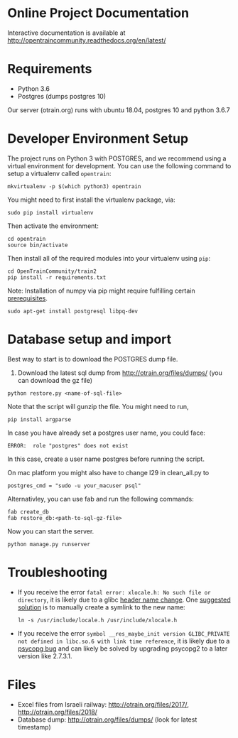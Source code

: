 # Online Project Documentation

Interactive documentation is available at http://opentraincommunity.readthedocs.org/en/latest/

# Requirements
* Python 3.6
* Postgres (dumps postgres 10)

Our server (otrain.org) runs with ubuntu 18.04, postgres 10 and python 3.6.7


# Developer Environment Setup

The project runs on Python 3 with POSTGRES, and we recommend using a virtual environment for development. You can use the following command to setup a virtualenv called `opentrain`:
```
mkvirtualenv -p $(which python3) opentrain
```

You might need to first install the virtualenv package, via:
```
sudo pip install virtualenv
```

Then activate the environment:
```
cd opentrain
source bin/activate
```

Then install all of the required modules into your virtualenv using `pip`:
```
cd OpenTrainCommunity/train2
pip install -r requirements.txt
```

Note: Installation of numpy via pip might require fulfilling certain [prerequisites](http://scipy.github.io/devdocs/building/linux.html).

```
sudo apt-get install postgresql libpq-dev
```

# Database setup and import

Best way to start is to download the POSTGRES dump file. 

1. Download the latest sql dump from http://otrain.org/files/dumps/  (you can download the gz file)

```
python restore.py <name-of-sql-file>
```
Note that the script will gunzip the file.
You might need to run,

```
pip install argparse
```

In case you have already set a postgres user name, you could face: 
```
ERROR:  role "postgres" does not exist
```
In this case, create a user name postgres before running the script.

On mac platform you might also have to change l29 in clean_all.py to 
```
postgres_cmd = "sudo -u your_macuser psql"
```
Alternativley, you can use fab and run the following commands:
```
fab create_db
fab restore_db:<path-to-sql-gz-file>
```

Now you can start the server.
```
python manage.py runserver 
```


# Troubleshooting
* If you receive the error `fatal error: xlocale.h: No such file or directory`, it is likely due to a glibc [header name change](https://sourceware.org/git/?p=glibc.git;a=commit;h=f0be25b6336db7492e47d2e8e72eb8af53b5506d). One [suggested solution](https://github.com/docker-library/python/issues/112#issuecomment-260723908) is to manually create a symlink to the new name:

  ```
  ln -s /usr/include/locale.h /usr/include/xlocale.h
  ```

 * If you receive the error `symbol __res_maybe_init version GLIBC_PRIVATE not defined in libc.so.6 with link time reference`, it is likely due to a [psycopg bug](https://github.com/psycopg/psycopg2-wheels/issues/2) and can likely be solved by upgrading psycopg2 to a later version like 2.7.3.1.
 
 
 # Files
 
 * Excel files from Israeli railway: http://otrain.org/files/2017/, http://otrain.org/files/2018/
 * Database dump: http://otrain.org/files/dumps/ (look for latest timestamp)
 
